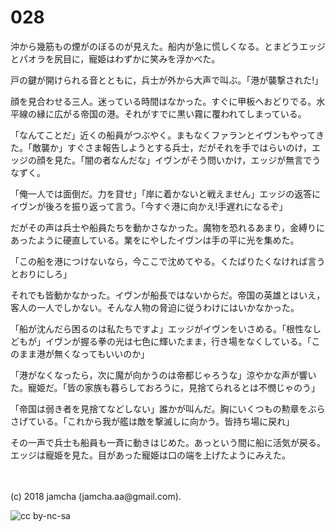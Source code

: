# 028

沖から幾筋もの煙がのぼるのが見えた。船内が急に慌しくなる。とまどうエッジとパオラを尻目に，寵姫はわずかに笑みを浮かべた。  

戸の鍵が開けられる音とともに，兵士が外から大声で叫ぶ。「港が襲撃された!」  

顔を見合わせる三人。迷っている時間はなかった。すぐに甲板へおどりでる。水平線の縁に広がる帝国の港。それがすでに黒い霧に覆われてしまっている。  

「なんてことだ」近くの船員がつぶやく。まもなくファランとイヴンもやってきた。「敵襲か」すぐさま報告しようとする兵士，だがそれを手ではらいのけ，エッジの顔を見た。「闇の者なんだな」イヴンがそう問いかけ，エッジが無言でうなずく。  

「俺一人では面倒だ。力を貸せ」「岸に着かないと戦えません」エッジの返答にイヴンが後ろを振り返って言う。「今すぐ港に向かえ!手遅れになるぞ」  

だがその声は兵士や船員たちを動かさなかった。魔物を恐れるあまり，金縛りにあったように硬直している。業をにやしたイヴンは手の平に光を集めた。  

「この船を港につけないなら，今ここで沈めてやる。くたばりたくなければ言うとおりにしろ」  

それでも皆動かなかった。イヴンが船長ではないからだ。帝国の英雄とはいえ，客人の一人でしかない。そんな人物の脅迫に従うわけにはいかなかった。  

「船が沈んだら困るのは私たちですよ」エッジがイヴンをいさめる。「根性なしどもが」イヴンが握る拳の光は七色に輝いたまま，行き場をなくしている。「このまま港が無くなってもいいのか」  

「港がなくなったら，次に魔が向かうのは帝都じゃろうな」涼やかな声が響いた。寵姫だ。「皆の家族も暮らしておろうに，見捨てられるとは不憫じゃのう」  

「帝国は弱き者を見捨てなどしない」誰かが叫んだ。胸にいくつもの勲章をぶらさげている。「これから我が艦は敵を撃滅しに向かう。皆持ち場に戻れ」  

その一声で兵士も船員も一斉に動きはじめた。あっという間に船に活気が戻る。エッジは寵姫を見た。目があった寵姫は口の端を上げたようにみえた。  

<br>  
<br>  
(c) 2018 jamcha (jamcha.aa@gmail.com).  

![cc by-nc-sa](http://i.creativecommons.org/l/by-nc-sa/4.0/88x31.png)